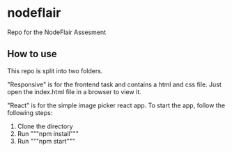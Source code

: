 # nodeflair
Repo for the NodeFlair Assesment 

## How to use

This repo is split into two folders. 

"Responsive" is for the frontend task and contains a html and css file. Just open the index.html file in a browser to view it.

"React" is for the simple image picker react app. To start the app, follow the following steps:

1. Clone the directory
2. Run """npm install"""
3. Run """npm start"""

